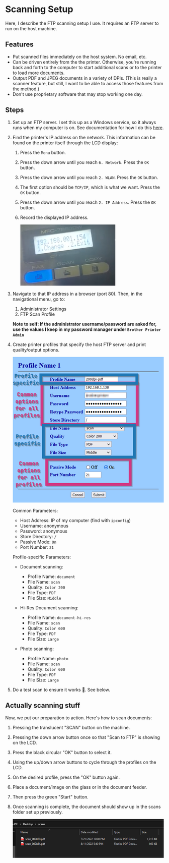 # Scanning Setup

Here, I describe the FTP scanning setup I use. It requires an FTP server to run
on the host machine.

## Features

- Put scanned files immediately on the host system. No email, etc.
- Can be driven entirely from the the printer. Otherwise, you're running back
  and forth to the computer to start additional scans or to the printer to load
  more documents.
- Output PDF and JPEG documents in a variety of DPIs. (This is really a scanner
  feature, but still, I want to be able to access those features from the
  method.)
- Don't use proprietary software that may stop working one day.

## Steps

1. Set up an FTP server. I set this up as a Windows service, so it always runs
   when my computer is on. See documentation for how I do this [here](https://github.com/t-mart/my-nssm-setup#unftp).

2. Find the printer's IP address on the network. This information can be found on the printer itself
   through the LCD display:

   1. Press the `Menu` button.
   2. Press the down arrow until you reach `6. Network`. Press the `OK` button.
   3. Press the down arrow until you reach `2. WLAN`. Press the `OK` button.
   4. The first option should be `TCP/IP`, which is what we want. Press the `OK` button.
   5. Press the down arrow until you reach `2. IP Address`. Press the `OK` button.
   6. Record the displayed IP address.

      ![ip on lcd](./images/ip.png)

3. Navigate to that IP address in a browser (port 80). Then, in the navigational menu, go to:

   1. Administrator Settings
   2. FTP Scan Profile

   **Note to self: If the administrator username/password are asked for, use the values I keep in my
   password manager under `Brother Printer Admin`**

4. Create printer profiles that specify the host FTP server and print quality/output options.

   ![profile](./images/profile.png)

   Common Parameters:

   - Host Address: IP of my computer (find with `ipconfig`)
   - Username: anonymous
   - Password: anonymous
   - Store Directory: `/`
   - Passive Mode: `On`
   - Port Number: `21`

   Profile-specific Parameters:

   - Document scanning:

     - Profile Name: `document`
     - File Name: `scan`
     - Quality: `Color 200`
     - File Type: `PDF`
     - File Size: `Middle`

   - Hi-Res Document scanning:

     - Profile Name: `document-hi-res`
     - File Name: `scan`
     - Quality: `Color 600`
     - File Type: `PDF`
     - File Size: `Large`

   - Photo scanning:

     - Profile Name: `photo`
     - File Name: `scan`
     - Quality: `Color 600`
     - File Type: `PDF`
     - File Size: `Large`

5. Do a test scan to ensure it works 🤞. See below.

## Actually scanning stuff

Now, we put our preparation to action. Here's how to scan documents:

1. Pressing the translucent "SCAN" button on the machine.
2. Pressing the down arrow button once so that "Scan to FTP" is showing on the LCD.
3. Press the black circular "OK" button to select it.
4. Using the up/down arrow buttons to cycle through the profiles on the LCD.
5. On the desired profile, press the "OK" button again.
6. Place a document/image on the glass or in the document feeder.
7. Then press the green "Start" button.
8. Once scanning is complete, the document should show up in the scans folder set up previously.

   ![Scans in folder](./images/scan-folder.png)
